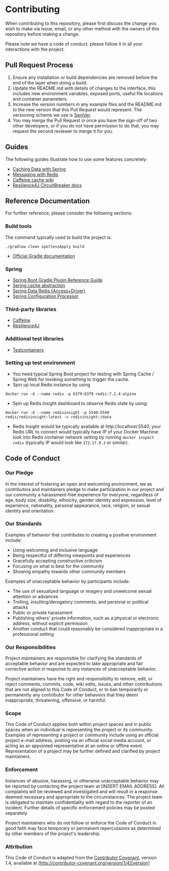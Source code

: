 # Contributing

When contributing to this repository, please first discuss the change you wish to make via issue,
email, or any other method with the owners of this repository before making a change.

Please note we have a code of conduct, please follow it in all your interactions with the project.

## Pull Request Process

1. Ensure any installation or build dependencies are removed before the end of the layer when doing a
   build.
2. Update the README.md with details of changes to the interface, this includes new environment
   variables, exposed ports, useful file locations and container parameters.
3. Increase the version numbers in any example files and the README.md to the new version that this
   Pull Request would represent. The versioning scheme we use is [SemVer](http://semver.org/).
4. You may merge the Pull Request in once you have the sign-off of two other developers, or if you
   do not have permission to do that, you may request the second reviewer to merge it for you.

## Guides

The following guides illustrate how to use some features concretely:

* [Caching Data with Spring](https://spring.io/guides/gs/caching/)
* [Messaging with Redis](https://spring.io/guides/gs/messaging-redis/)
* [Caffeine cache wiki](https://github.com/ben-manes/caffeine/wiki)
* [Resilience4J CircuitBreaker docs](https://resilience4j.readme.io/docs/circuitbreaker)

## Reference Documentation

For further reference, please consider the following sections:

### Build tools

The command typically used to build the project is:

```shell
./gradlew clean spotlessApply build
```

* [Official Gradle documentation](https://docs.gradle.org)

### Spring

* [Spring Boot Gradle Plugin Reference Guide](https://docs.spring.io/spring-boot/docs/2.5.3/gradle-plugin/reference/html/)
* [Spring cache abstraction](https://docs.spring.io/spring-boot/docs/2.5.3/reference/htmlsingle/#boot-features-caching)
* [Spring Data Redis (Access+Driver)](https://docs.spring.io/spring-boot/docs/2.5.3/reference/htmlsingle/#boot-features-redis)
* [Spring Configuration Processor](https://docs.spring.io/spring-boot/docs/2.5.3/reference/htmlsingle/#configuration-metadata-annotation-processor)

### Third-party libraries

* [Caffeine](https://github.com/ben-manes/caffeine)
* [Resilience4J](https://resilience4j.readme.io/docs/getting-started)

### Additional test libraries

* [Testcontainers](https://www.testcontainers.org/)

### Setting up test environment

- You need typical Spring Boot project for testing with Spring Cache / Spring Web for invoking something to trigger the cache.
- Spin up local Redis instance by using
```shell
docker run -d --name redis -p 6379:6379 redis:7.2.4-alpine
```
- Spin up Redis Insight dashboard to observe Redis state by using:
```shell
docker run -d --name redisinsight -p 5540:5540 redis/redisinsight:latest -v redisinsight:/data
```
- Redis Insight woiuld be typically available at http://localhost:5540, your Redis URL to connect would typically have IP of your Docker Machine: look into Redis container network setting by running `docker inspect redis` (typically IP would look like `172.17.0.2` or similar).

## Code of Conduct

### Our Pledge

In the interest of fostering an open and welcoming environment, we as
contributors and maintainers pledge to make participation in our project and
our community a harassment-free experience for everyone, regardless of age, body
size, disability, ethnicity, gender identity and expression, level of experience,
nationality, personal appearance, race, religion, or sexual identity and
orientation.

### Our Standards

Examples of behavior that contributes to creating a positive environment
include:

* Using welcoming and inclusive language
* Being respectful of differing viewpoints and experiences
* Gracefully accepting constructive criticism
* Focusing on what is best for the community
* Showing empathy towards other community members

Examples of unacceptable behavior by participants include:

* The use of sexualized language or imagery and unwelcome sexual attention or
  advances
* Trolling, insulting/derogatory comments, and personal or political attacks
* Public or private harassment
* Publishing others' private information, such as a physical or electronic
  address, without explicit permission
* Another conduct that could reasonably be considered inappropriate in a
  professional setting

### Our Responsibilities

Project maintainers are responsible for clarifying the standards of acceptable
behavior and are expected to take appropriate and fair corrective action in
response to any instances of unacceptable behavior.

Project maintainers have the right and responsibility to remove, edit, or
reject comments, commits, code, wiki edits, issues, and other contributions
that are not aligned to this Code of Conduct, or to ban temporarily or
permanently any contributor for other behaviors that they deem inappropriate,
threatening, offensive, or harmful.

### Scope

This Code of Conduct applies both within project spaces and in public spaces
when an individual is representing the project or its community. Examples of
representing a project or community include using an official project e-mail
address, posting via an official social media account, or acting as an appointed
representative at an online or offline event. Representation of a project may be
further defined and clarified by project maintainers.

### Enforcement

Instances of abusive, harassing, or otherwise unacceptable behavior may be
reported by contacting the project team at [INSERT EMAIL ADDRESS]. All
complaints will be reviewed and investigated and will result in a response 
deemed necessary and appropriate to the circumstances. The project team is
obligated to maintain confidentiality with regard to the reporter of an incident.
Further details of specific enforcement policies may be posted separately.

Project maintainers who do not follow or enforce the Code of Conduct in good
faith may face temporary or permanent repercussions as determined by other
members of the project's leadership.

### Attribution

This Code of Conduct is adapted from the [Contributor Covenant][homepage], version 1.4,
available at [http://contributor-covenant.org/version/1/4][version]

[homepage]: http://contributor-covenant.org
[version]: http://contributor-covenant.org/version/1/4/
